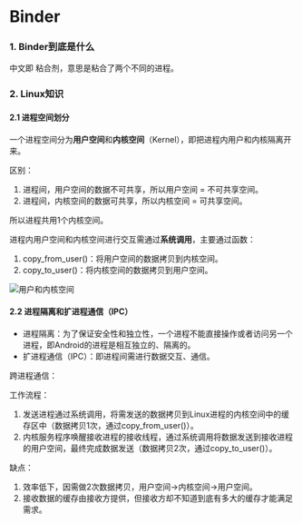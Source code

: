 # Binder

### 1. Binder到底是什么

中文即 粘合剂，意思是粘合了两个不同的进程。

### 2. Linux知识

#### 2.1 进程空间划分

一个进程空间分为**用户空间**和**内核空间**（Kernel），即把进程内用户和内核隔离开来。

区别：

1. 进程间，用户空间的数据不可共享，所以用户空间 = 不可共享空间。
2. 进程间，内核空间的数据可共享，所以内核空间 = 可共享空间。

所以进程共用1个内核空间。

进程内用户空间和内核空间进行交互需通过**系统调用**，主要通过函数：

1. copy_from_user()：将用户空间的数据拷贝到内核空间。
2. copy_to_user()：将内核空间的数据拷贝到用户空间。

![用户和内核空间](https://github.com/chenshuaiyu/Notes/blob/master/Android/Android进阶/assets/用户和内核空间.png)

#### 2.2 进程隔离和扩进程通信（IPC）

- 进程隔离：为了保证安全性和独立性，一个进程不能直接操作或者访问另一个进程，即Android的进程是相互独立的、隔离的。
- 扩进程通信（IPC）：即进程间需进行数据交互、通信。

跨进程通信：

工作流程：

1. 发送进程通过系统调用，将需发送的数据拷贝到Linux进程的内核空间中的缓存区中（数据拷贝1次，通过copy_from_user()）。
2. 内核服务程序唤醒接收进程的接收线程，通过系统调用将数据发送到接收进程的用户空间，最终完成数据发送（数据拷贝2次，通过copy_to_user()）。

缺点：

1. 效率低下，因需做2次数据拷贝，用户空间->内核空间->用户空间。
2. 接收数据的缓存由接收方提供，但接收方却不知道到底有多大的缓存才能满足需求。